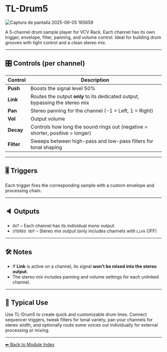 # TL-Drum5

![Captura de pantalla 2025-06-05 165659](https://github.com/user-attachments/assets/b5115202-4e80-4b0c-99bd-94dc2f96103e)

A 5-channel drum sample player for VCV Rack. Each channel has its own trigger, envelope, filter, panning, and volume control. Ideal for building drum grooves with tight control and a clean stereo mix.

---

## 🎛️ Controls (per channel)

| Control | Description |
|--------|-------------|
| **Push** | Boosts the signal level 50% |
| **Link** | Routes the output **only** to its dedicated output, bypassing the stereo mix |
| **Pan** | Stereo panning for the channel (-1 = Left, 1 = Right) |
| **Vol** | Output volume |
| **Decay** | Controls how long the sound rings out (negative = shorter, positive = longer) |
| **Filter** | Sweeps between high-pass and low-pass filters for tonal shaping |

---

## 🎚️ Triggers

Each trigger fires the corresponding sample with a custom envelope and processing chain.

---

## 🔈 Outputs

- `OUT` – Each channel has its individual mono output.  
- `STEREO OUT` – Stereo mix output (only includes channels with `Link` OFF)

---


## 🛠️ Notes

- If **Link** is active on a channel, its signal **won’t be mixed into the stereo output**.
- The stereo mix includes panning and volume settings for each unlinked channel.

---

## 🔁 Typical Use

Use TL-Drum5 to create quick and customizable drum lines. Connect sequencer triggers, tweak filters for tonal variety, pan your channels for stereo width, and optionally route some voices out individually for external processing or mixing.

---

[⬅ Back to Module Index](../README.md)
